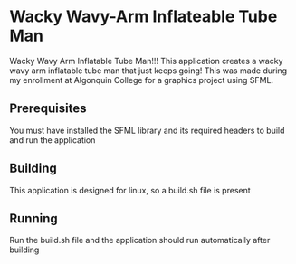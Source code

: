 # Wacky Wavy-Arm Inflateable Tube Man
Wacky Wavy Arm Inflatable Tube Man!!! This application creates a wacky wavy arm inflatable tube man that just keeps going!
This was made during my enrollment at Algonquin College for a graphics project using SFML.

## Prerequisites
You must have installed the SFML library and its required headers to build and run the application

## Building
This application is designed for linux, so a build.sh file is present

## Running
Run the build.sh file and the application should run automatically after building
